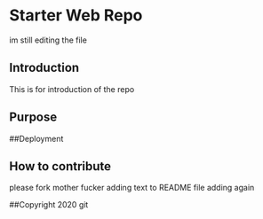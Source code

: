 # Starter Web Repo
im still editing the file


## Introduction
This is for introduction of the repo

## Purpose

##Deployment

## How to contribute
please fork mother fucker 
adding text to README file
adding again

##Copyright
2020 git